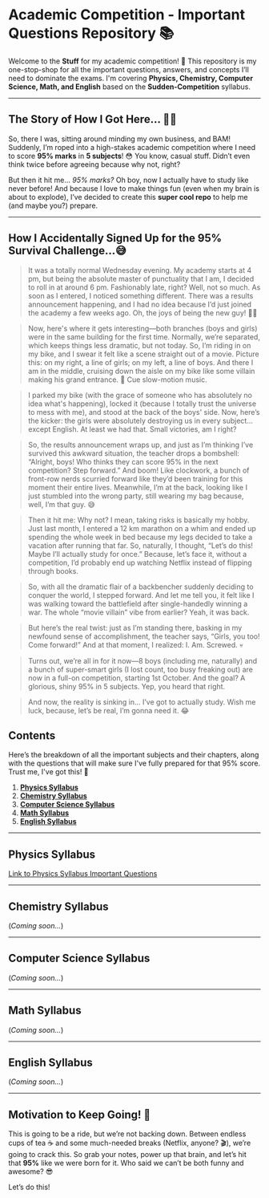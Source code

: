 # Academic Competition - Important Questions Repository 📚

Welcome to the **Stuff** for my academic competition! 🎯 This repository is my one-stop-shop for all the important questions, answers, and concepts I’ll need to dominate the exams. I'm covering **Physics, Chemistry, Computer Science, Math, and English** based on the **Sudden-Competition** syllabus.

---

## The Story of How I Got Here... 🤷‍♂️

So, there I was, sitting around minding my own business, and BAM! Suddenly, I’m roped into a high-stakes academic competition where I need to score **95% marks** in **5 subjects**! 😳 You know, casual stuff. Didn’t even think twice before agreeing because why not, right?

But then it hit me… *95% marks?* Oh boy, now I actually have to study like never before! And because I love to make things fun (even when my brain is about to explode), I’ve decided to create this **super cool repo** to help me (and maybe you?) prepare.

---

## How I Accidentally Signed Up for the 95% Survival Challenge...😅

> It was a totally normal Wednesday evening. My academy starts at 4 pm, but being the absolute master of punctuality that I am, I decided to roll in at around 6 pm. Fashionably late, right? Well, not so much. As soon as I entered, I noticed something different. There was a results announcement happening, and I had no idea because I’d just joined the academy a few weeks ago. Oh, the joys of being the new guy! 🤦‍♂️

> Now, here's where it gets interesting—both branches (boys and girls) were in the same building for the first time. Normally, we’re separated, which keeps things less dramatic, but not today. So, I’m riding in on my bike, and I swear it felt like a scene straight out of a movie. Picture this: on my right, a line of girls; on my left, a line of boys. And there I am in the middle, cruising down the aisle on my bike like some villain making his grand entrance. 🎥 Cue slow-motion music.

> I parked my bike (with the grace of someone who has absolutely no idea what's happening), locked it (because I totally trust the universe to mess with me), and stood at the back of the boys' side. Now, here’s the kicker: the girls were absolutely destroying us in every subject... except English. At least we had that. Small victories, am I right?

> So, the results announcement wraps up, and just as I’m thinking I’ve survived this awkward situation, the teacher drops a bombshell: “Alright, boys! Who thinks they can score 95% in the next competition? Step forward.” And boom! Like clockwork, a bunch of front-row nerds scurried forward like they’d been training for this moment their entire lives. Meanwhile, I’m at the back, looking like I just stumbled into the wrong party, still wearing my bag because, well, I’m that guy. 😅

> Then it hit me: Why not? I mean, taking risks is basically my hobby. Just last month, I entered a 12 km marathon on a whim and ended up spending the whole week in bed because my legs decided to take a vacation after running that far. So, naturally, I thought, “Let’s do this! Maybe I’ll actually study for once.” Because, let’s face it, without a competition, I’d probably end up watching Netflix instead of flipping through books.

> So, with all the dramatic flair of a backbencher suddenly deciding to conquer the world, I stepped forward. And let me tell you, it felt like I was walking toward the battlefield after single-handedly winning a war. The whole “movie villain” vibe from earlier? Yeah, it was back.

> But here’s the real twist: just as I’m standing there, basking in my newfound sense of accomplishment, the teacher says, “Girls, you too! Come forward!” And at that moment, I realized: I. Am. Screwed. 💀

> Turns out, we’re all in for it now—8 boys (including me, naturally) and a bunch of super-smart girls (I lost count, too busy freaking out) are now in a full-on competition, starting 1st October. And the goal? A glorious, shiny 95% in 5 subjects. Yep, you heard that right.

> And now, the reality is sinking in... I’ve got to actually study. Wish me luck, because, let’s be real, I’m gonna need it. 😂

## Contents

Here’s the breakdown of all the important subjects and their chapters, along with the questions that will make sure I've fully prepared for that 95% score. Trust me, I've got this! 💪

1. [**Physics Syllabus**](#physics-syllabus) 
2. [**Chemistry Syllabus**](#chemistry-syllabus)
3. [**Computer Science Syllabus**](#computer-science-syllabus)
4. [**Math Syllabus**](#math-syllabus)
5. [**English Syllabus**](#english-syllabus)

---

## Physics Syllabus

[Link to Physics Syllabus Important Questions](./Physics-Syllabus/README.md)

---

## Chemistry Syllabus

(*Coming soon...*)

---

## Computer Science Syllabus

(*Coming soon...*)

---

## Math Syllabus

(*Coming soon...*)

---

## English Syllabus

(*Coming soon...*)

---

## Motivation to Keep Going! 🚀

This is going to be a ride, but we’re not backing down. Between endless cups of tea ☕ and some much-needed breaks (Netflix, anyone? 🎬), we’re going to crack this. So grab your notes, power up that brain, and let’s hit that **95%** like we were born for it. Who said we can’t be both funny and awesome? 😎

Let’s do this!
